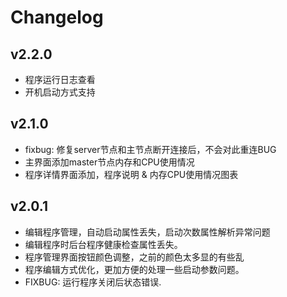 # Changelog

## v2.2.0

- 程序运行日志查看
- 开机启动方式支持

## v2.1.0

- fixbug: 修复server节点和主节点断开连接后，不会对此重连BUG
- 主界面添加master节点内存和CPU使用情况
- 程序详情界面添加，程序说明 & 内存CPU使用情况图表

## v2.0.1
- 编辑程序管理，自动启动属性丢失，启动次数属性解析异常问题
- 编辑程序时后台程序健康检查属性丢失。
- 程序管理界面按钮颜色调整，之前的颜色太多显的有些乱
- 程序编辑方式优化，更加方便的处理一些启动参数问题。
- FIXBUG: 运行程序关闭后状态错误.
